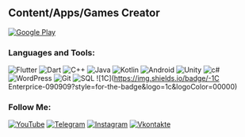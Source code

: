 
## Content/Apps/Games Creator
[![Google Play](https://img.shields.io/badge/-Google%20Play-090909?style=for-the-badge&logo=GooglePlay&logoColor=00DB9B)](https://play.google.com/store/apps/dev?id=8534935420746865475)

### Languages and Tools:
![Flutter](https://img.shields.io/badge/Flutter-090909?style=for-the-badge&logo=flutter&logoColor=47C5FB)
![Dart](https://img.shields.io/badge/-Dart-090909?style=for-the-badge&logo=dart&logoColor=097CDB)
![C++](https://img.shields.io/badge/-C++-090909?style=for-the-badge&logo=C%2b%2b&logoColor=6296CC)
![Java](https://img.shields.io/badge/-Java-090909?style=for-the-badge&logo=Java&logoColor=E69323)
![Kotlin](https://img.shields.io/badge/-Kotlin-090909?style=for-the-badge&logo=Kotlin&logoColor=AC23E6)
![Android](https://img.shields.io/badge/-Android-090909?style=for-the-badge&logo=Android&logoColor=33D92E)
![Unity](https://img.shields.io/badge/-Unity-090909?style=for-the-badge&logo=Unity&logoColor=00000)
![c#](https://img.shields.io/badge/-c%23-090909?style=for-the-badge&logo=csharp&logoColor=00000)
![WordPress](https://img.shields.io/badge/-WordPress-090909?style=for-the-badge&logo=WordPress&logoColor=00000)
![Git](https://img.shields.io/badge/-Git-090909?style=for-the-badge&logo=Git&logoColor=00000)
![SQL](https://img.shields.io/badge/-SQL-090909?style=for-the-badge&logo=SQL&logoColor=00000)
![1C](https://img.shields.io/badge/-1C Enterprice-090909?style=for-the-badge&logo=1c&logoColor=00000)

### Follow Me:
[![YouTube](https://img.shields.io/badge/-YouTube-090909?style=for-the-badge&logo=YouTube&logoColor=FF0000)](https://www.youtube.com/channel/UCOrpFohs9Gnm17r2YjNvVzg/)
[![Telegram](https://img.shields.io/badge/-Telegram-090909?style=for-the-badge&logo=telegram&logoColor=27A0D9)](https://t.me/saltario)
[![Instagram](https://img.shields.io/badge/-Instagram-090909?style=for-the-badge&logo=instagram&logoColor=B4068E)](https://www.instagram.com/the.red.pro)
[![Vkontakte](https://img.shields.io/badge/-Vkontakte-090909?style=for-the-badge&logo=Vk&logoColor=4F7DB3)](https://vk.com/vadimshaulsky)
